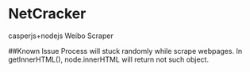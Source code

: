 # NetCracker
casperjs+nodejs
Weibo Scraper

##Known Issue
Process will stuck randomly while scrape webpages.
In getInnerHTML(), node.innerHTML will return not such object.

